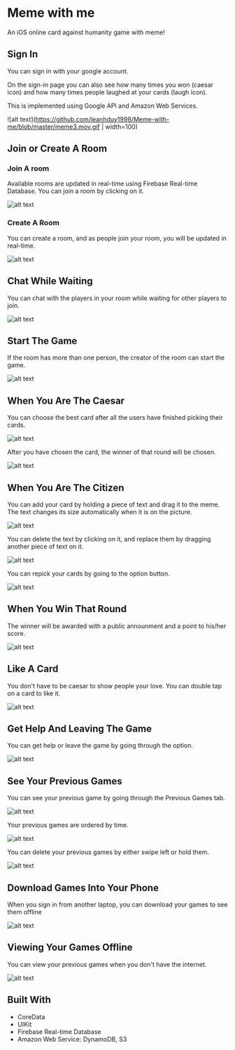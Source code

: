 # Meme with me

An iOS online card against humanity game with meme!

## Sign In

You can sign in with your google account.

On the sign-in page you can also see how many times you won (caesar icon) and how many times people laughed at your cards (laugh icon).

This is implemented using Google API and Amazon Web Services.

![alt text](https://github.com/leanhduy1998/Meme-with-me/blob/master/meme3.mov.gif | width=100)

## Join or Create A Room

### Join A room

Available rooms are updated in real-time using Firebase Real-time Database. You can join a room by clicking on it.

![alt text](https://github.com/leanhduy1998/Meme-with-me/blob/master/meme5.mov.gif)

### Create A Room

You can create a room, and as people join your room, you will be updated in real-time.

![alt text](https://github.com/leanhduy1998/Meme-with-me/blob/master/meme6.mov.gif)


## Chat While Waiting

You can chat with the players in your room while waiting for other players to join.

![alt text](https://github.com/leanhduy1998/Meme-with-me/blob/master/meme7.mov.gif)


## Start The Game

If the room has more than one person, the creator of the room can start the game.

![alt text](https://github.com/leanhduy1998/Meme-with-me/blob/master/meme8.mov.gif)


## When You Are The Caesar

You can choose the best card after all the users have finished picking their cards.

![alt text](https://github.com/leanhduy1998/Meme-with-me/blob/master/meme11.mov.gif)

After you have chosen the card, the winner of that round will be chosen.

![alt text](https://github.com/leanhduy1998/Meme-with-me/blob/master/meme12.mov.gif)


## When You Are The Citizen

You can add your card by holding a piece of text and drag it to the meme.
The text changes its size automatically when it is on the picture.

![alt text](https://github.com/leanhduy1998/Meme-with-me/blob/master/meme13.6.mov.gif)

You can delete the text by clicking on it, and replace them by dragging another piece of text on it.

![alt text](https://github.com/leanhduy1998/Meme-with-me/blob/master/meme13.7.mov.gif)

You can repick your cards by going to the option button.

![alt text](https://github.com/leanhduy1998/Meme-with-me/blob/master/meme14.mov.gif)


## When You Win That Round

The winner will be awarded with a public announment and a point to his/her score.

![alt text](https://github.com/leanhduy1998/Meme-with-me/blob/master/meme15.mov.gif)


## Like A Card

You don't have to be caesar to show people your love. You can double tap on a card to like it.

![alt text](https://github.com/leanhduy1998/Meme-with-me/blob/master/meme19.mov.gif)


## Get Help And Leaving The Game

You can get help or leave the game by going through the option.

![alt text](https://github.com/leanhduy1998/Meme-with-me/blob/master/meme16.mov.gif)


## See Your Previous Games

You can see your previous game by going through the Previous Games tab.

![alt text](https://github.com/leanhduy1998/Meme-with-me/blob/master/meme17.mov.gif)

Your previous games are ordered by time.

![alt text](https://github.com/leanhduy1998/Meme-with-me/blob/master/meme17.5.mov.gif)

You can delete your previous games by either swipe left or hold them.

![alt text](https://github.com/leanhduy1998/Meme-with-me/blob/master/meme21.mov.gif)


## Download Games Into Your Phone

When you sign in from another laptop, you can download your games to see them offline

![alt text](https://github.com/leanhduy1998/Meme-with-me/blob/master/meme22.mov.gif)


## Viewing Your Games Offline

You can view your previous games when you don't have the internet.

![alt text](https://github.com/leanhduy1998/Meme-with-me/blob/master/meme23.mov.gif)


## Built With

* CoreData
* UIKit
* Firebase Real-time Database
* Amazon Web Service: DynamoDB, S3
